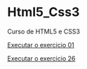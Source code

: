 # Html5_Css3
 Curso de HTML5 e CSS3
 
 <a href="https://vitorscrittore.github.io/Html5_Css3/Modulo_1_de_5/cap04-ex001/index.html">Executar o exercicio 01</a>
 
<a href="https://vitorscrittore.github.io/Html5_Css3/Modulo_4_de_5/cap25-ex26/mq002/index.html">Executar o exercicio 26</a>
 